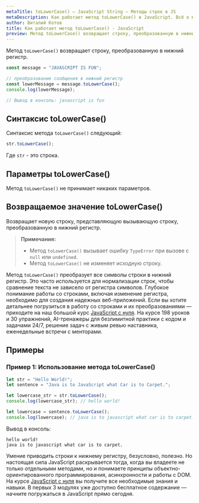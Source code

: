 ```yaml
---
metaTitle: toLowerCase() – JavaScript String – Методы строк в JS
metaDescription: Как работает метод toLowerCase() в JavaScript. Всё о методах работы со строками в JavaScript | База знаний PurpleSchool
author: Виталий Котов
title: Как работает метод toLowerCase() - JavaScript
preview: Метод toLowerCase() возвращает строку, преобразованную в нижний регистр...
---
```


Метод `toLowerCase()` возвращает строку, преобразованную в нижний регистр.

```javascript
const message = "JAVASCRIPT IS FUN";

// преобразование сообщения в нижний регистр
const lowerMessage = message.toLowerCase();
console.log(lowerMessage);

// Вывод в консоль: javascript is fun
```

## Синтаксис toLowerCase()

Синтаксис метода `toLowerCase()` следующий:

```javascript
str.toLowerCase();
```

Где `str` - это строка.

## Параметры toLowerCase()

Метод `toLowerCase()` не принимает никаких параметров.

## Возвращаемое значение toLowerCase()

Возвращает новую строку, представляющую вызывающую строку, преобразованную в нижний регистр.

> **Примечания:**
>
> - Метод `toLowerCase()` вызывает ошибку `TypeError` при вызове c `null` или `undefined`.
> - Метод `toLowerCase()` не изменяет исходную строку.

Метод `toLowerCase()` преобразует все символы строки в нижний регистр. Это часто используется для нормализации строк, чтобы сравнение текста не зависело от регистра символов. Глубокое понимание работы со строками, включая изменение регистра, необходимо для создания надежных веб-приложений. Если вы хотите детальнее погрузиться в работу со строками и их преобразованиями — приходите на наш большой курс [JavaScript с нуля](https://purpleschool.ru/course/javascript-basics?utm_source=knowledgebase&utm_medium=text&utm_campaign=kak-rabotaet-metod-tolowercase-v-javascript). На курсе 198 уроков и 30 упражнений, AI-тренажеры для безлимитной практики с кодом и задачами 24/7, решение задач с живым ревью наставника, еженедельные встречи с менторами.

## Примеры

### Пример 1: Использование метода toLowerCase()

```javascript
let str = "Hello World!";
let sentence = "Java is to JavaScript what Car is to Carpet.";

let lowercase_str = str.toLowerCase();
console.log(lowercase_str); // hello world!

let lowercase = sentence.toLowerCase();
console.log(lowercase); // java is to javascript what car is to carpet.
```

Вывод в консоль:

```
hello world!
java is to javascript what car is to carpet.
```

Умение приводить строки к нижнему регистру, безусловно, полезно. Но настоящая сила JavaScript раскрывается тогда, когда вы владеете не только отдельными методами, но и понимаете принципы объектно-ориентированного программирования, асинхронности и работы с DOM. На курсе [JavaScript с нуля](https://purpleschool.ru/course/javascript-basics?utm_source=knowledgebase&utm_medium=text&utm_campaign=kak-rabotaet-metod-tolowercase-v-javascript) вы получите все необходимые знания и навыки. В первых 3 модулях уже доступно бесплатное содержание — начните погружаться в JavaScript прямо сегодня.
